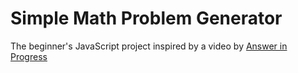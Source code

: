 # Simple Math Problem Generator
The beginner's JavaScript project inspired by a video by [Answer in Progress](https://youtu.be/xvOkXXprG2g?t=111) 
